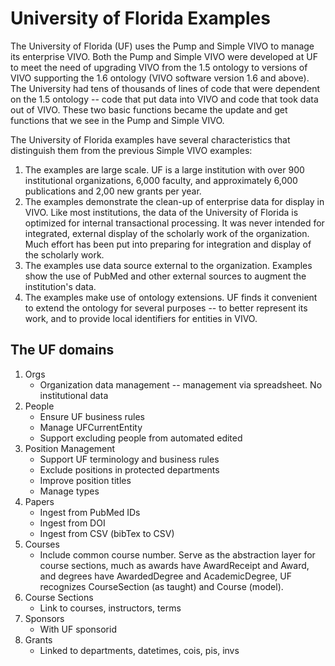 # University of Florida Examples

The University of Florida (UF) uses the Pump and Simple VIVO to manage its enterprise VIVO.  Both the Pump and Simple VIVO were developed at UF to meet the need of upgrading VIVO from the 1.5 ontology to versions of VIVO supporting the 1.6 ontology (VIVO software version 1.6 and above).  The University had tens of thousands of lines of code that were dependent on the 1.5 ontology -- code that put data into VIVO and code that took data out of VIVO.  These two basic functions became the update and get functions that we see in the Pump and Simple VIVO.

The University of Florida examples have several characteristics that distinguish them from the previous Simple VIVO examples:

1.  The examples are large scale.  UF is a large institution with over 900 institutional organizations, 6,000 faculty, and approximately 6,000 publications and 2,00 new grants per year.
1.  The examples demonstrate the clean-up of enterprise data for display in VIVO.  Like most institutions, the data of the University of Florida is optimized for internal transactional processing.  It was never intended for integrated, external display of the scholarly work of the organization.  Much effort has been put into preparing for integration and display of the scholarly work.
1.  The examples use data source external to the organization.  Examples show the use of PubMed and other external sources to augment the institution's data.
1. The examples make use of ontology extensions.  UF finds it convenient to extend the ontology for several purposes -- to better represent its work, and to provide local identifiers for entities in VIVO.

## The UF domains

1. Orgs
    * Organization data management -- management via spreadsheet.  No institutional data
1. People
    * Ensure UF business rules
    * Manage UFCurrentEntity
    * Support excluding people from automated edited
1. Position Management
    * Support UF terminology and business rules
    * Exclude positions in protected departments
    * Improve position titles
    * Manage types
1. Papers
    * Ingest from PubMed IDs
    * Ingest from DOI
    * Ingest from CSV (bibTex to CSV)
1. Courses
    * Include common course number.  Serve as the abstraction layer for course sections, much as awards have AwardReceipt and Award, and degrees have AwardedDegree and AcademicDegree, UF recognizes CourseSection (as taught) and Course (model).
1. Course Sections
    * Link to courses, instructors, terms
1. Sponsors
    * With UF sponsorid
1. Grants
    * Linked to departments, datetimes, cois, pis, invs
